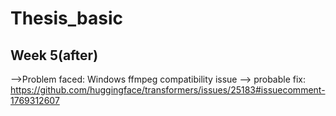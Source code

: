 # Thesis_basic

## Week 5(after) 
-->Problem faced: Windows ffmpeg compatibility issue
--> probable fix:
https://github.com/huggingface/transformers/issues/25183#issuecomment-1769312607
